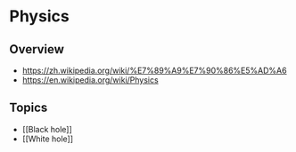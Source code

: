 # Physics


## Overview

- https://zh.wikipedia.org/wiki/%E7%89%A9%E7%90%86%E5%AD%A6
- https://en.wikipedia.org/wiki/Physics


## Topics

- [[Black hole]]
- [[White hole]]
